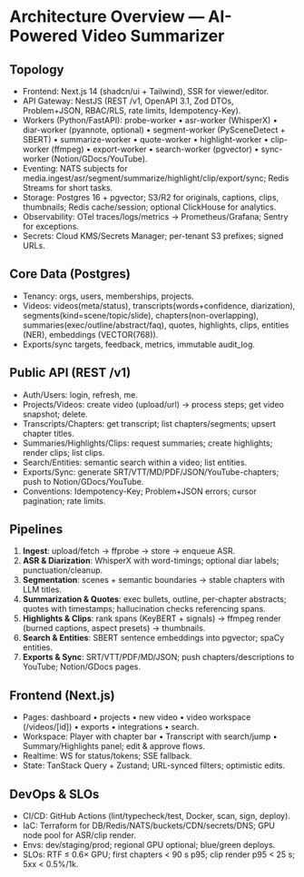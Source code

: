 # Architecture Overview — AI-Powered Video Summarizer

## Topology
- Frontend: Next.js 14 (shadcn/ui + Tailwind), SSR for viewer/editor.
- API Gateway: NestJS (REST /v1, OpenAPI 3.1, Zod DTOs, Problem+JSON, RBAC/RLS, rate limits, Idempotency-Key).
- Workers (Python/FastAPI):
  probe-worker • asr-worker (WhisperX) • diar-worker (pyannote, optional) • segment-worker (PySceneDetect + SBERT) • summarize-worker • quote-worker • highlight-worker • clip-worker (ffmpeg) • export-worker • search-worker (pgvector) • sync-worker (Notion/GDocs/YouTube).
- Eventing: NATS subjects for media.ingest/asr/segment/summarize/highlight/clip/export/sync; Redis Streams for short tasks.
- Storage: Postgres 16 + pgvector; S3/R2 for originals, captions, clips, thumbnails; Redis cache/session; optional ClickHouse for analytics.
- Observability: OTel traces/logs/metrics → Prometheus/Grafana; Sentry for exceptions.
- Secrets: Cloud KMS/Secrets Manager; per-tenant S3 prefixes; signed URLs.

## Core Data (Postgres)
- Tenancy: orgs, users, memberships, projects.
- Videos: videos(meta/status), transcripts(words+confidence, diarization), segments(kind=scene/topic/slide), chapters(non-overlapping), summaries(exec/outline/abstract/faq), quotes, highlights, clips, entities (NER), embeddings (VECTOR(768)).
- Exports/sync targets, feedback, metrics, immutable audit_log.

## Public API (REST /v1)
- Auth/Users: login, refresh, me.
- Projects/Videos: create video (upload/url) → process steps; get video snapshot; delete.
- Transcripts/Chapters: get transcript; list chapters/segments; upsert chapter titles.
- Summaries/Highlights/Clips: request summaries; create highlights; render clips; list clips.
- Search/Entities: semantic search within a video; list entities.
- Exports/Sync: generate SRT/VTT/MD/PDF/JSON/YouTube-chapters; push to Notion/GDocs/YouTube.
- Conventions: Idempotency-Key; Problem+JSON errors; cursor pagination; rate limits.

## Pipelines
1) **Ingest**: upload/fetch → ffprobe → store → enqueue ASR.  
2) **ASR & Diarization**: WhisperX with word-timings; optional diar labels; punctuation/cleanup.  
3) **Segmentation**: scenes + semantic boundaries → stable chapters with LLM titles.  
4) **Summarization & Quotes**: exec bullets, outline, per-chapter abstracts; quotes with timestamps; hallucination checks referencing spans.  
5) **Highlights & Clips**: rank spans (KeyBERT + signals) → ffmpeg render (burned captions, aspect presets) → thumbnails.  
6) **Search & Entities**: SBERT sentence embeddings into pgvector; spaCy entities.  
7) **Exports & Sync**: SRT/VTT/PDF/MD/JSON; push chapters/descriptions to YouTube; Notion/GDocs pages.

## Frontend (Next.js)
- Pages: dashboard • projects • new video • video workspace (/videos/[id]) • exports • integrations • search.
- Workspace: Player with chapter bar • Transcript with search/jump • Summary/Highlights panel; edit & approve flows.
- Realtime: WS for status/tokens; SSE fallback.
- State: TanStack Query + Zustand; URL-synced filters; optimistic edits.

## DevOps & SLOs
- CI/CD: GitHub Actions (lint/typecheck/test, Docker, scan, sign, deploy).
- IaC: Terraform for DB/Redis/NATS/buckets/CDN/secrets/DNS; GPU node pool for ASR/clip render.
- Envs: dev/staging/prod; regional GPU optional; blue/green deploys.
- SLOs: RTF ≤ 0.6× GPU; first chapters < 90 s p95; clip render p95 < 25 s; 5xx < 0.5%/1k.
